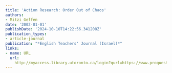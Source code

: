 ```yaml
---
title: 'Action Research: Order Out of Chaos'
authors:
- Mitzi Geffen
date: '2002-01-01'
publishDate: '2024-10-10T14:22:56.341208Z'
publication_types:
- article-journal
publication: "*English Teachers' Journal (Israel)*"
links:
- name: URL
  url: 
    http://myaccess.library.utoronto.ca/login?qurl=https://www.proquest.com/docview/62206511?accountid=14771&bdid=38382&_bd=%2Fh6a%2Bgm56uDMp%2BHj%2B4biV3cjhKM%3D
---
```

